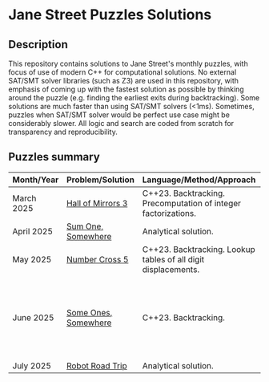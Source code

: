# Jane Street Puzzles Solutions

## Description

This repository contains solutions to Jane Street's monthly puzzles, with focus of use of modern C++ for computational solutions.
No external SAT/SMT solver libraries (such as Z3) are used in this repository, with emphasis of coming up with the fastest solution as possible by thinking around the puzzle (e.g. finding the earliest exits during backtracking).
Some solutions are much faster than using SAT/SMT solvers (<1ms). Sometimes, puzzles when SAT/SMT solver would be perfect use case might be considerably slower.
All logic and search are coded from scratch for transparency and reproducibility.

## Puzzles summary

| **Month/Year** | **Problem/Solution**                                     | **Language/Method/Approach**                                   | **Submission**                          | **Comments**                                                      |
| -------------- | -------------------------------------------------------- | -------------------------------------------------------------- | --------------------------------------- | ----------------------------------------------------------------- |
| March 2025     | [Hall of Mirrors 3](2025/march/mirrors_3.md)             | C++23. Backtracking. Precomputation of integer factorizations. | :white_check_mark: Accepted             | Runtime: ~1ms                                                     |
| April 2025     | [Sum One, Somewhere](2025/april/sum-one-somewhere.md)    | Analytical solution.                                           | :white_check_mark: Accepted             |                                                                   |
| May 2025       | [Number Cross 5](2025/may/number-cross-5.md)             | C++23. Backtracking. Lookup tables of all digit displacements. | :white_check_mark: Accepted             | Runtime: ~10m10s                                                  |
| June 2025      | [Some Ones, Somewhere](2025/june/some-ones-somewhere.md) | C++23. Backtracking.                                           | :large_orange_diamond: Partially solved | Solved all partridge tilings. Missed final phrase. Runtime: ~17m. |
| July 2025      | [Robot Road Trip](2025/july/robot-road-trip.md)          | Analytical solution.                                           | :white_check_mark: Accepted             |                                                                   |
